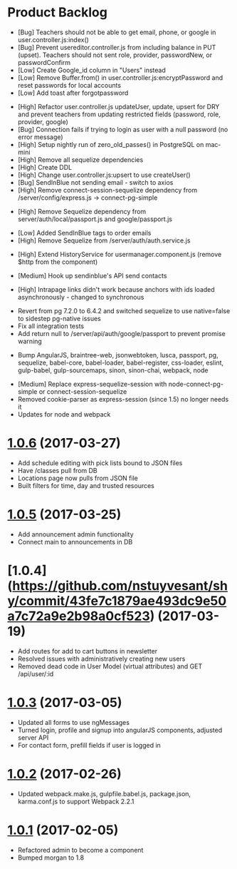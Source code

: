 # Product Backlog
* [Bug] Teachers should not be able to get email, phone, or google in user.controller.js:index()
* [Bug] Prevent usereditor.controller.js from including balance in PUT (upset). Teachers should not sent role, provider, passwordNew, or passwordConfirm
* [Low] Create Google_id column in "Users" instead
* [Low] Remove Buffer.from() in user.controller.js:encryptPassword and reset passwords for local accounts
* [Low] Add toast after forgotpassword

<a name="1.0.16"></a>
* [High] Refactor user.controller.js updateUser, update, upsert for DRY and prevent teachers from updating restricted fields (password, role, provider, google)
* [Bug] Connection fails if trying to login as user with a null password (no error message)
* [High] Setup nightly run of zero_old_passes() in PostgreSQL on mac-mini
* [High] Remove all sequelize dependencies 
* [High] Create DDL
* [High] Change user.controller.js:upsert to use createUser()
* [Bug] SendInBlue not sending email - switch to axios
* [High] Remove connect-session-sequelize dependency from /server/config/express.js -> connect-pg-simple

<a name="1.0.15"></a>
* [High] Remove Sequelize dependency from server/auth/local/passport.js and google/passport.js

<a name="1.0.14"></a>
* [Low] Added SendInBlue tags to order emails
* [High] Remove Sequelize from /server/auth/auth.service.js

<a name="1.0.13"></a>
* [High] Extend HistoryService for usermanager.component.js (remove $http from the component)

<a name="1.0.12"></a>
* [Medium] Hook up sendinblue's API send contacts

<a name="1.0.11"></a>
* [High] Intrapage links didn't work because anchors with ids loaded asynchronously - changed to synchronous

<a name="1.0.10"></a>
* Revert from pg 7.2.0 to 6.4.2 and switched sequelize to use native=false to sidestep pg-native issues
* Fix all integration tests
* Add return null to /server/api/auth/google/passport to prevent promise warning

<a name="1.0.9"></a>
* Bump AngularJS, braintree-web, jsonwebtoken, lusca, passport, pg, sequelize, babel-core, babel-loader, babel-register, css-loader, eslint, gulp-babel, gulp-sourcemaps, sinon, sinon-chai, webpack, node

<a name="1.0.7"></a>
* [Medium] Replace express-sequelize-session with node-connect-pg-simple or connect-session-sequelize
* Removed cookie-parser as express-session (since 1.5) no longer needs it
* Updates for node and webpack

<a name="1.0.6"></a>
# [1.0.6](https://github.com/nstuyvesant/shy/commit/d40fe19cdf449f33f05104fdc9ae1d2d839b3574) (2017-03-27)
* Add schedule editing with pick lists bound to JSON files
* Have /classes pull from DB
* Locations page now pulls from JSON file
* Built filters for time, day and trusted resources

<a name="1.0.5"></a>
# [1.0.5](https://github.com/nstuyvesant/shy/commit/755fca80b3d4384046c695707c68cea61698ab4d) (2017-03-25)
* Add announcement admin functionality
* Connect main to announcements in DB

<a name="1.0.4"></a>
# [1.0.4] (https://github.com/nstuyvesant/shy/commit/43fe7c1879ae493dc9e50a7c72a9e2b98a0cf523) (2017-03-19)
* Add routes for add to cart buttons in newsletter
* Resolved issues with administratively creating new users
* Removed dead code in User Model (virtual attributes) and GET /api/user/:id

<a name="1.0.3"></a>
# [1.0.3](https://github.com/nstuyvesant/shy/commit/7a08eda14c4b45400f5a2eb712d09737b4b0f187) (2017-03-05)
* Updated all forms to use ngMessages
* Turned login, profile and signup into angularJS components, adjusted server API
* For contact form, prefill fields if user is logged in

<a name="1.0.2"></a>
# [1.0.2](https://github.com/nstuyvesant/shy/commit/42be8bdfa3dac68fea081d63cae1c31a05ef1235) (2017-02-26)
* Updated webpack.make.js, gulpfile.babel.js, package.json, karma.conf.js to support Webpack 2.2.1

<a name="1.0.1"></a>
# [1.0.1](https://github.com/nstuyvesant/shy/commit/88924435e32d8d019bebcb837968451e3a0b67e3) (2017-02-05)
* Refactored admin to become a component
* Bumped morgan to 1.8
